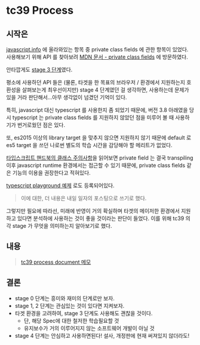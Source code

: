# tc39 Process

## 시작은

[javascript.info](javascript.info) 에 올라와있는 항목 중 private class fields 에 관한 항목이 있었다.
사용해보기 위해 API 를 찾아보려
[MDN 문서 - private class fields](https://developer.mozilla.org/en-US/docs/Web/JavaScript/Reference/Classes/Private_class_fields)
에 방문하였다.

안타깝게도 [stage 3 단계](https://github.com/tc39/proposal-private-methods)였다.

평소에 사용하던 API 들은 (물론, 타겟을 한 목표의 브라우저 / 환경에서 지원하는지 호환성을 살펴보는게 최우선이지만) stage 4
단계였던 걸 생각하면, 사용하는데 문제가 있을 거라 판단해서...아무 생각없이 넘겼던 기억이 있다.

특히, javascript 대신 typescript 를 사용한지 좀 되었기 때문에,
버전 3.8 아래였을 당시 typescript 는 private class fields 를 지원하지 않았던 점을 미루어 볼 때
사용하기가 번거로웠던 점은 있다.

또, es2015 이상의 library target 을 맞추지 않으면 지원하지 않기 때문에 default 로 es5 target 을 쓰던
나로썬 별도의 학습 시간을 감당해야 할 메리트가 없었다.

[타입스크립트 핸드북의 클래스 주의사항](https://www.typescriptlang.org/docs/handbook/2/classes.html#caveats)을
읽어보면 private field 는 결국 transpiling 이후 javascript runtime 환경에서는 접근할 수 있기 때문에,
private class fields 같은 기능의 이용을 권장한다고 적혀있다.

[typescript playground 예제](https://www.typescriptlang.org/play?ts=3.8.3#example/private-class-fields)
로도 등록되어있다.

> 이에 대한, 더 내용은 내일 일자의 포스팅으로 쓰기로 했다.

그렇지만 필요에 따라선, 미래에 반영이 거의 확실하며 타겟의 메이저한 환경에서 지원하고 있다면 분석하에 사용하는 것이 좋을 것이라는 판단이 들었다.
이를 위해 tc39 의 각 stage 가 무엇을 의미하는지 알아보기로 했다.

## 내용

> [tc39 process document 메모](/til/ecmascript/tc39-process.md)

## 결론

- stage 0 단계는 흥미와 재미의 단계로만 보자.
- stage 1, 2 단계는 관심있는 것이 있다면 지켜보자.
- 타겟 환경을 고려하여, stage 3 단계도 사용해도 괜찮을 것이다.
  - 단, 해당 Spec에 대한 철저한 학습필요할 것
  - 유지보수가 거의 이루어지지 않는 소프트웨어 개발이 아닐 것
- stage 4 단계는 안심하고 사용하면된다! 설사, 개정판에 현재 써져있지 않더라도!
